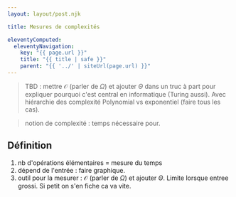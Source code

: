 ```yaml
---
layout: layout/post.njk

title: Mesures de complexités

eleventyComputed:
  eleventyNavigation:
    key: "{{ page.url }}"
    title: "{{ title | safe }}"
    parent: "{{ '../' | siteUrl(page.url) }}"
---
```


> TBD : mettre $\mathcal{O}$ (parler de $\Omega$) et ajouter $\Theta$  dans un truc à part pour expliquer pourquoi c'est central en informatique (Turing aussi). Avec hiérarchie des complexité Polynomial vs exponentiel (faire tous les cas).

> notion de complexité : temps nécessaire pour.

## Définition

1. nb d'opérations élémentaires = mesure du temps
2. dépend de l'entrée : faire graphique.
3. outil pour la mesurer : $\mathcal{O}$ (parler de $\Omega$) et ajouter $\Theta$. Limite lorsque entree grossi. Si petit on s'en fiche ca va vite.